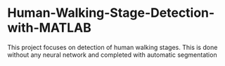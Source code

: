 # Human-Walking-Stage-Detection-with-MATLAB
This project focuses on detection of human walking stages. This is done without any neural network and completed with automatic segmentation
